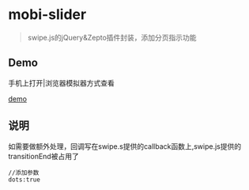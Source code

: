 # mobi-slider

> swipe.js的jQuery&Zepto插件封装，添加分页指示功能

## Demo
手机上打开|浏览器模拟器方式查看

[demo](http://115.28.223.2:9999/mobi-slider "demo")

## 说明
如需要做额外处理，回调写在swipe.s提供的callback函数上,swipe.js提供的transitionEnd被占用了

``` 
//添加参数
dots:true
```